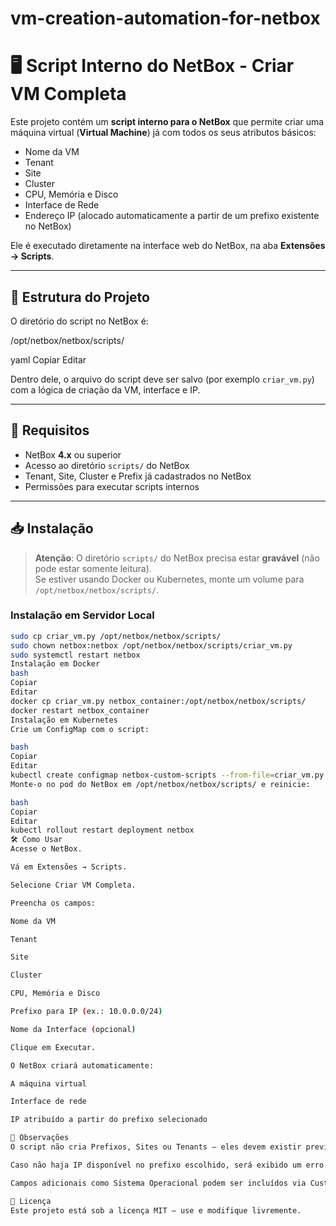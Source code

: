 # vm-creation-automation-for-netbox
# 🖥️ Script Interno do NetBox - Criar VM Completa

Este projeto contém um **script interno para o NetBox** que permite criar uma máquina virtual (**Virtual Machine**) já com todos os seus atributos básicos:

- Nome da VM  
- Tenant  
- Site  
- Cluster  
- CPU, Memória e Disco  
- Interface de Rede  
- Endereço IP (alocado automaticamente a partir de um prefixo existente no NetBox)  

Ele é executado diretamente na interface web do NetBox, na aba **Extensões → Scripts**.

---

## 📂 Estrutura do Projeto

O diretório do script no NetBox é:

/opt/netbox/netbox/scripts/

yaml
Copiar
Editar

Dentro dele, o arquivo do script deve ser salvo (por exemplo `criar_vm.py`) com a lógica de criação da VM, interface e IP.

---

## 🚀 Requisitos

- NetBox **4.x** ou superior
- Acesso ao diretório `scripts/` do NetBox
- Tenant, Site, Cluster e Prefix já cadastrados no NetBox
- Permissões para executar scripts internos

---

## 📥 Instalação

> **Atenção**: O diretório `scripts/` do NetBox precisa estar **gravável** (não pode estar somente leitura).  
> Se estiver usando Docker ou Kubernetes, monte um volume para `/opt/netbox/netbox/scripts/`.

### Instalação em Servidor Local
```bash
sudo cp criar_vm.py /opt/netbox/netbox/scripts/
sudo chown netbox:netbox /opt/netbox/netbox/scripts/criar_vm.py
sudo systemctl restart netbox
Instalação em Docker
bash
Copiar
Editar
docker cp criar_vm.py netbox_container:/opt/netbox/netbox/scripts/
docker restart netbox_container
Instalação em Kubernetes
Crie um ConfigMap com o script:

bash
Copiar
Editar
kubectl create configmap netbox-custom-scripts --from-file=criar_vm.py
Monte-o no pod do NetBox em /opt/netbox/netbox/scripts/ e reinicie:

bash
Copiar
Editar
kubectl rollout restart deployment netbox
🛠 Como Usar
Acesse o NetBox.

Vá em Extensões → Scripts.

Selecione Criar VM Completa.

Preencha os campos:

Nome da VM

Tenant

Site

Cluster

CPU, Memória e Disco

Prefixo para IP (ex.: 10.0.0.0/24)

Nome da Interface (opcional)

Clique em Executar.

O NetBox criará automaticamente:

A máquina virtual

Interface de rede

IP atribuído a partir do prefixo selecionado

📌 Observações
O script não cria Prefixos, Sites ou Tenants — eles devem existir previamente.

Caso não haja IP disponível no prefixo escolhido, será exibido um erro.

Campos adicionais como Sistema Operacional podem ser incluídos via Custom Fields no NetBox.

📜 Licença
Este projeto está sob a licença MIT — use e modifique livremente.
